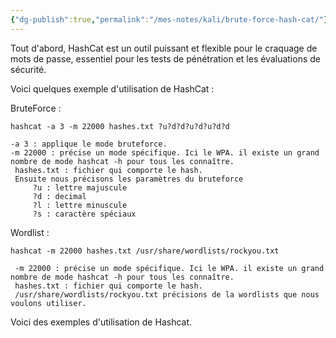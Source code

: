 ```yaml
---
{"dg-publish":true,"permalink":"/mes-notes/kali/brute-force-hash-cat/"}
---
```


Tout d'abord, HashCat est un outil puissant et flexible pour le craquage de mots de passe, essentiel pour les tests de pénétration et les évaluations de sécurité.

Voici quelques exemple d'utilisation de HashCat : 

BruteForce : 
``` Shell
hashcat -a 3 -m 22000 hashes.txt ?u?d?d?u?d?u?d?d
```
	-a 3 : applique le mode bruteforce.
	-m 22000 : précise un mode spécifique. Ici le WPA. il existe un grand nombre de mode hashcat -h pour tous les connaître.
	 hashes.txt : fichier qui comporte le hash.
	 Ensuite nous précisons les paramètres du bruteforce
		 ?u : lettre majuscule
		 ?d : decimal
		 ?l : lettre minuscule
		 ?s : caractère spéciaux

Wordlist :
``` Shell
hashcat -m 22000 hashes.txt /usr/share/wordlists/rockyou.txt
```
	 -m 22000 : précise un mode spécifique. Ici le WPA. il existe un grand nombre de mode hashcat -h pour tous les connaître.
	 hashes.txt : fichier qui comporte le hash.
	 /usr/share/wordlists/rockyou.txt précisions de la wordlists que nous voulons utiliser.

Voici des exemples d'utilisation de Hashcat.